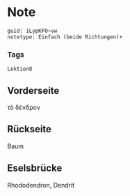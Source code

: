 # Note
```
guid: iLypKFO~vw
notetype: Einfach (beide Richtungen)+
```

### Tags
```
Lektion8
```

## Vorderseite
τὸ δένδρον

## Rückseite
Baum

## Eselsbrücke
Rhododendron, Dendrit
